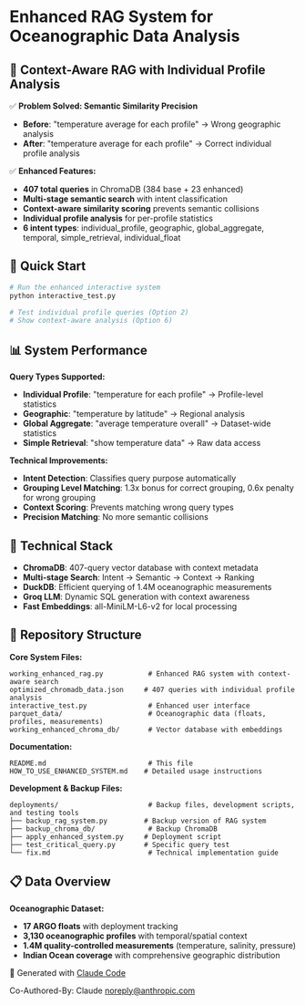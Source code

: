 # Enhanced RAG System for Oceanographic Data Analysis

## 🎯 Context-Aware RAG with Individual Profile Analysis

✅ **Problem Solved: Semantic Similarity Precision**
- **Before**: "temperature average for each profile" → Wrong geographic analysis
- **After**: "temperature average for each profile" → Correct individual profile analysis

✅ **Enhanced Features:**
- **407 total queries** in ChromaDB (384 base + 23 enhanced)
- **Multi-stage semantic search** with intent classification
- **Context-aware similarity scoring** prevents semantic collisions
- **Individual profile analysis** for per-profile statistics
- **6 intent types**: individual_profile, geographic, global_aggregate, temporal, simple_retrieval, individual_float

## 🚀 Quick Start

```bash
# Run the enhanced interactive system
python interactive_test.py

# Test individual profile queries (Option 2)
# Show context-aware analysis (Option 6)
```

## 📊 System Performance

**Query Types Supported:**
- **Individual Profile**: "temperature for each profile" → Profile-level statistics
- **Geographic**: "temperature by latitude" → Regional analysis  
- **Global Aggregate**: "average temperature overall" → Dataset-wide statistics
- **Simple Retrieval**: "show temperature data" → Raw data access

**Technical Improvements:**
- **Intent Detection**: Classifies query purpose automatically
- **Grouping Level Matching**: 1.3x bonus for correct grouping, 0.6x penalty for wrong grouping
- **Context Scoring**: Prevents matching wrong query types
- **Precision Matching**: No more semantic collisions

## 🔧 Technical Stack

- **ChromaDB**: 407-query vector database with context metadata
- **Multi-stage Search**: Intent → Semantic → Context → Ranking
- **DuckDB**: Efficient querying of 1.4M oceanographic measurements
- **Groq LLM**: Dynamic SQL generation with context awareness
- **Fast Embeddings**: all-MiniLM-L6-v2 for local processing

## 📁 Repository Structure

**Core System Files:**
```
working_enhanced_rag.py           # Enhanced RAG system with context-aware search
optimized_chromadb_data.json     # 407 queries with individual profile analysis
interactive_test.py               # Enhanced user interface
parquet_data/                     # Oceanographic data (floats, profiles, measurements)
working_enhanced_chroma_db/       # Vector database with embeddings
```

**Documentation:**
```
README.md                         # This file
HOW_TO_USE_ENHANCED_SYSTEM.md    # Detailed usage instructions
```

**Development & Backup Files:**
```
deployments/                      # Backup files, development scripts, and testing tools
├── backup_rag_system.py         # Backup version of RAG system
├── backup_chroma_db/             # Backup ChromaDB
├── apply_enhanced_system.py     # Deployment script
├── test_critical_query.py       # Specific query test
└── fix.md                        # Technical implementation guide
```

## 📋 Data Overview

**Oceanographic Dataset:**
- **17 ARGO floats** with deployment tracking
- **3,130 oceanographic profiles** with temporal/spatial context
- **1.4M quality-controlled measurements** (temperature, salinity, pressure)
- **Indian Ocean coverage** with comprehensive geographic distribution

🚀 Generated with [Claude Code](https://claude.ai/code)

Co-Authored-By: Claude <noreply@anthropic.com>
